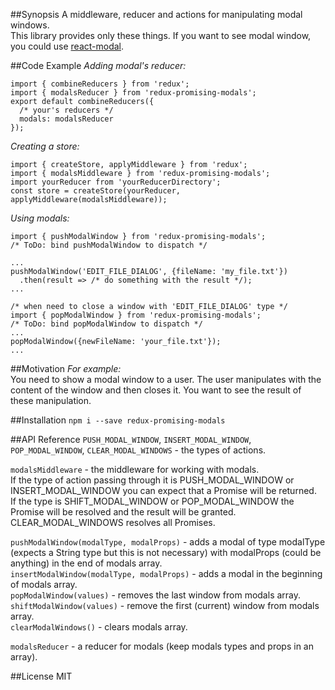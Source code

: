 ##Synopsis
A middleware, reducer and actions for manipulating modal windows.  
This library provides only these things. If you want to see modal window, you could use [react-modal](https://github.com/reactjs/react-modal).

##Code Example
*Adding modal's reducer:*  
```
import { combineReducers } from 'redux';
import { modalsReducer } from 'redux-promising-modals';
export default combineReducers({
  /* your's reducers */
  modals: modalsReducer
});
```
*Creating a store:*  
```
import { createStore, applyMiddleware } from 'redux';
import { modalsMiddleware } from 'redux-promising-modals';
import yourReducer from 'yourReducerDirectory';
const store = createStore(yourReducer, applyMiddleware(modalsMiddleware));
```
*Using modals:*  
```
import { pushModalWindow } from 'redux-promising-modals';
/* ToDo: bind pushModalWindow to dispatch */

...
pushModalWindow('EDIT_FILE_DIALOG', {fileName: 'my_file.txt'})
  .then(result => /* do something with the result */);
...

/* when need to close a window with 'EDIT_FILE_DIALOG' type */
import { popModalWindow } from 'redux-promising-modals';
/* ToDo: bind popModalWindow to dispatch */
...
popModalWindow({newFileName: 'your_file.txt'});
...
```

##Motivation
*For example:*  
You need to show a modal window to a user. The user manipulates with the content of the window and then closes it. You want to see the result of these manipulation.

##Installation
`npm i --save redux-promising-modals`  

##API Reference
`PUSH_MODAL_WINDOW`, `INSERT_MODAL_WINDOW`, `POP_MODAL_WINDOW`, `CLEAR_MODAL_WINDOWS` - the types of actions.

`modalsMiddleware` - the middleware for working with modals.  
If the type of action passing through it is PUSH_MODAL_WINDOW or INSERT_MODAL_WINDOW you can expect that a Promise will be returned.  
If the type is SHIFT_MODAL_WINDOW or POP_MODAL_WINDOW the Promise will be resolved and the result will be granted.
CLEAR_MODAL_WINDOWS resolves all Promises.

`pushModalWindow(modalType, modalProps)` - adds a modal of type modalType (expects a String type but this is not necessary)  with modalProps (could be anything) in the end of modals array.  
`insertModalWindow(modalType, modalProps)` - adds a modal in the beginning of modals array.  
`popModalWindow(values)` - removes the last window from modals array.  
`shiftModalWindow(values)` - remove the first (current) window from modals array.  
`clearModalWindows()` - clears modals array.  

`modalsReducer` - a reducer for modals (keep modals types and props in an array).  

##License
MIT
